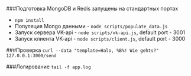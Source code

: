 

###Подготовка
MongoDB и Redis запущены на стандартных портах
* `npm install`
* Популяция Mongo данными - `node scripts/populate_data.js`
* Запуск сервера VK-api - `node scripts/vk-api.js`, default port - 3001
* Запуск клиента VK-api - `node scripts/client.js`, default port - 3000

###Проверка
`curl --data "template=Halo, %B%! Wie gehts?" 127.0.0.1:3000/send`

###Логирование
`tail -f app.log`
